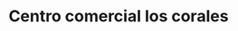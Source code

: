 ---
title: "Centro comercial los corales"
url: /lecheria/centro-comercial-los-corales/
shop: Einkaufszentrum
---